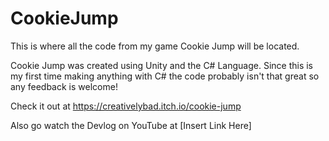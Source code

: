 # CookieJump
This is where all the code from my game Cookie Jump will be located.

Cookie Jump was created using Unity and the C# Language. 
Since this is my first time making anything with C# the code probably isn't that great so any feedback is welcome!

Check it out at https://creativelybad.itch.io/cookie-jump

Also go watch the Devlog on YouTube at [Insert Link Here]
